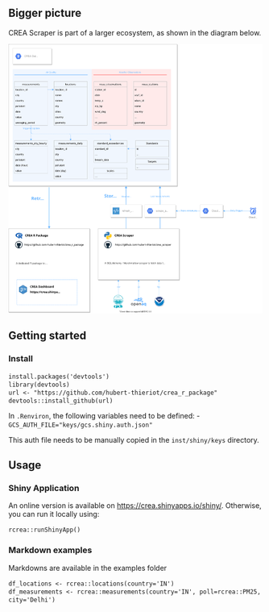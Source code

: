 



## Bigger picture
CREA Scraper is part of a larger ecosystem, as shown in the diagram below.

![CREA Architecture](./crea_architecture.svg)


## Getting started
### Install
```
install.packages('devtools')
library(devtools)
url <- "https://github.com/hubert-thieriot/crea_r_package"
devtools::install_github(url)
```

In `.Renviron`, the following variables need to be defined:
-`GCS_AUTH_FILE="keys/gcs.shiny.auth.json"`

This auth file needs to be manually copied in the `inst/shiny/keys` directory.

## Usage
### Shiny Application
An online version is available on <https://crea.shinyapps.io/shiny/>.
Otherwise, you can run it locally using:
```
rcrea::runShinyApp()
```

### Markdown examples
Markdowns are available in the examples folder
```buildoutcfg
df_locations <- rcrea::locations(country='IN')
df_measurements <- rcrea::measurements(country='IN', poll=rcrea::PM25, city='Delhi')
``` 
